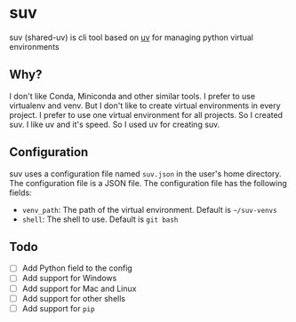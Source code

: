 # suv

suv (shared-uv) is cli tool based on [uv](https://github.com/astral-sh/uv) for managing python virtual environments

## Why?

I don't like Conda, Miniconda and other similar tools. I prefer to use virtualenv and venv. But I don't like to create virtual environments in every project. I prefer to use one virtual environment for all projects. So I created suv. I like uv and it's speed. So I used uv for creating suv.

## Configuration

suv uses a configuration file named `suv.json` in the user's home directory. The configuration file is a JSON file. The configuration file has the following fields:

- `venv_path`: The path of the virtual environment. Default is `~/suv-venvs`
- `shell`: The shell to use. Default is `git bash`

## Todo

- [ ] Add Python field to the config
- [ ] Add support for Windows
- [ ] Add support for Mac and Linux
- [ ] Add support for other shells
- [ ] Add support for `pip`
